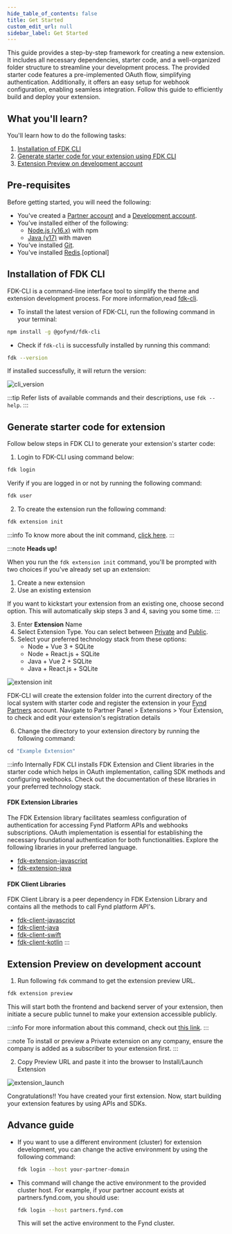 ```yaml
---
hide_table_of_contents: false
title: Get Started
custom_edit_url: null
sidebar_label: Get Started
---
```

This guide provides a step-by-step framework for creating a new extension. It includes all necessary dependencies, starter code, and a well-organized folder structure to streamline your development process. The provided starter code features a pre-implemented OAuth flow, simplifying authentication. Additionally, it offers an easy setup for webhook configuration, enabling seamless integration. Follow this guide to efficiently build and deploy your extension.

## What you'll learn?

You'll learn how to do the following tasks:
1. [Installation of FDK CLI](#install-fdk-cli)
2. [Generate starter code for your extension using FDK CLI](#generate-the-starter-code-for-extension)
3. [Extension Preview on development account](#preview-your-extension-on-a-development-account)

## Pre-requisites

Before getting started, you will need the following:
* You've created a [Partner account](https://partners.fynd.com) and a [Development account](docs/partners/testing-extension/development-acc.md#create-development-account).
* You’ve installed either of the following:
  * [Node.js (v16.x)](https://docs.npmjs.com/downloading-and-installing-node-js-and-npm) with npm
  * [Java (v17)](https://www.oracle.com/java/technologies/javase/jdk17-archive-downloads.html) with maven
* You've installed [Git](https://git-scm.com/downloads).
* You've installed [Redis](https://redis.io/docs/latest/operate/oss_and_stack/install/install-redis/).[optional]

## Installation of FDK CLI

FDK-CLI is a command-line interface tool to simplify the theme and extension development process. For more information,read [fdk-cli](https://github.com/gofynd/fdk-cli).

- To install the latest version of FDK-CLI, run the following command in your terminal:

```bash
npm install -g @gofynd/fdk-cli
```
- Check if `fdk-cli` is successfully installed by running this command:

```bash
fdk --version
```

If installed successfully, it will return the version:

![cli_version](https://cdn.pixelbin.io/v2/himanshu01010/original/Extension-build/fdk_install_version_v2.png)

:::tip
Refer lists of available commands and their descriptions, use `fdk --help`.
:::

## Generate starter code for extension

Follow below steps in FDK CLI to generate your extension's starter code:

1. Login to FDK-CLI using command below:

  ```bash
  fdk login
  ```

  Verify if you are logged in or not by running the following command:
  ```bash
  fdk user
  ```

2. To create the extension run the following command:

  ```bash
  fdk extension init
  ```
  :::info
  To know more about the init command, [click here](https://github.com/gofynd/fdk-cli/blob/master/README.md#extension-init).
  :::

:::note
**Heads up!**

When you run the `fdk extension init` command, you'll be prompted with two choices if you've already set up an extension:

1. Create a new extension
2. Use an existing extension

If you want to kickstart your extension from an existing one, choose second option. This will automatically skip steps 3 and 4, saving you some time.
:::

3. Enter **Extension** Name
4. Select Extension Type. You can select between [Private](../publishing/private-extension) and [Public](../publishing/public-extension).
5. Select your preferred technology stack from these options:
    - Node + Vue 3 + SQLite
    - Node + React.js + SQLite
    - Java + Vue 2 + SQLite
    - Java + React.js + SQLite

  ![extension init](https://cdn.pixelbin.io/v2/himanshu01010/original/Extension-build/extension_init_3.png)

  FDK-CLI will create the extension folder into the current directory of the local system with starter code and register the extension in your [Fynd Partners](https://partners.fynd.com/) account. Navigate to Partner Panel > Extensions > Your Extension, to check and edit your extension's registration details

6. Change the directory to your extension directory by running the following command:

  ```javascript
  cd "Example Extension"
  ```

:::info
Internally FDK CLI installs FDK Extension and Client libraries in the starter code which helps in OAuth implementation, calling SDK methods and configuring webhooks. Check out the documentation of these libraries in your preferred technology stack.

#### FDK Extension Libraries

The FDK Extension library facilitates seamless configuration of authentication for accessing Fynd Platform APIs and webhooks subscriptions. OAuth implementation is essential for establishing the necessary foundational authentication for both functionalities. Explore the following libraries in your preferred language.

* [fdk-extension-javascript](https://github.com/gofynd/fdk-extension-javascript)
* [fdk-extension-java](https://github.com/gofynd/fdk-extension-java)

#### FDK Client Libraries

FDK Client Library is a peer dependency in FDK Extension Library and contains all the methods to call Fynd platform API's.

* [fdk-client-javascript](https://github.com/gofynd/fdk-client-javascript)
* [fdk-client-java](https://github.com/gofynd/fdk-client-java)
* [fdk-client-swift](https://github.com/gofynd/fdk-client-swift)
* [fdk-client-kotlin](https://github.com/gofynd/fdk-client-kotlin)
:::

## Extension Preview on development account

1. Run following `fdk` command to get the extension preview URL.

```bash
fdk extension preview
```
This will start both the frontend and backend server of your extension, then initiate a secure public tunnel to make your extension accessible publicly.


:::info
For more information about this command, check out [this link](https://github.com/gofynd/fdk-cli/tree/master?tab=readme-ov-file#extension-preview-url).
:::

:::note
To install or preview a Private extension on any company, ensure the company is added as a subscriber to your extension first.
:::

2. Copy Preview URL and paste it into the browser to Install/Launch Extension

![extension_launch](https://cdn.pixelbin.io/v2/himanshu01010/original/Extension-build/extension_launch.png)

Congratulations!! You have created your first extension. Now, start building your extension features by using APIs and SDKs.




## Advance guide

- If you want to use a different environment (cluster) for extension development, you can change the active environment by using the following command:

  ```bash
  fdk login --host your-partner-domain
  ```
- This command will change the active environment to the provided cluster host. For example, if your partner account exists at partners.fynd.com, you should use:

  ```bash
  fdk login --host partners.fynd.com
  ```
  This will set the active environment to the Fynd cluster.
  